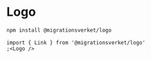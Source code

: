 # Logo

```bash
npm install @migrationsverket/logo
```

```tsx
import { Link } from '@migrationsverket/logo'
;<Logo />
```
